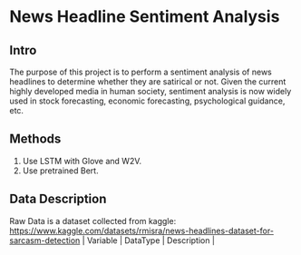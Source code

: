 # News Headline Sentiment Analysis

## Intro
The purpose of this project is to perform a sentiment analysis of news headlines to determine whether they are satirical or not. Given the current highly developed media in human society, sentiment analysis is now widely used in stock forecasting, economic forecasting, psychological guidance, etc.

## Methods
1. Use LSTM with Glove and W2V.
2. Use pretrained Bert.

## Data Description
Raw Data is a dataset collected from kaggle: https://www.kaggle.com/datasets/rmisra/news-headlines-dataset-for-sarcasm-detection
| Variable | DataType | Description |
